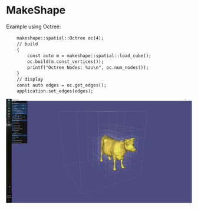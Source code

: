# MakeShape

Example using Octree:
```
    makeshape::spatial::Octree oc(4);
    // build
    {
        const auto m = makeshape::spatial::load_cube();
        oc.build(m.const_vertices());
        printf("Octree Nodes: %zu\n", oc.num_nodes());
    }
    // display
    const auto edges = oc.get_edges();
    application.set_edges(edges);
```
![Octree on a model of Cow](https://raw.githubusercontent.com/singh-mayank/makeshape/master/imgs/octree_cow.png)
